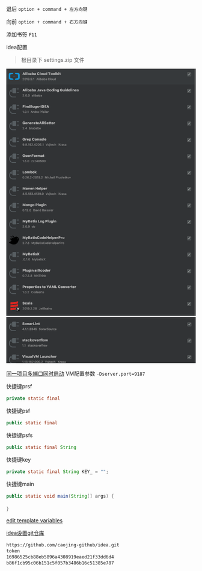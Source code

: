 退后
`option + command + 左方向键`

向前
`option + command + 右方向键`

添加书签
`F11`

idea配置
>根目录下 settings.zip 文件

![自己安装的插件](img/idea插件_1.png)
![自己安装的插件](img/idea插件_2.png)

[同一项目多端口同时启动](https://blog.csdn.net/Poiscorpion/article/details/91892421)
VM配置参数 `-Dserver.port=9187`    

快捷键prsf  
```java
private static final
```
快捷键psf  
```java
public static final
```
快捷键psfs  
```java
public static final String
```
快捷键key  
```java
private static final String KEY_ = "";
```
快捷键main
```java
public static void main(String[] args) {
    
}
```

[edit template variables](http://www.jetbrains.com/help/idea/edit-template-variables-dialog.html#predefined_functions)  

[idea设置git仓库](https://www.jetbrains.com/help/idea/sharing-your-ide-settings.html#)      
```properties
https://github.com/caojing-github/idea.git
token
16986525cb88eb5896a4308919eaed21f33dd6d4
b86f1cb95c06b151c5f057b3486b16c51385e787
```

